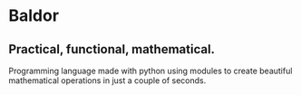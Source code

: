 # Baldor

## Practical, functional, mathematical.

Programming language made with python using modules to create beautiful mathematical operations in just a couple of seconds.
